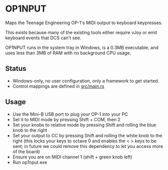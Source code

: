# OP1NPUT

Maps the Teenage Engineering OP-1's MIDI output to keyboard keypresses.

This exists because many of the existing tools either require vJoy or emit keyboard events that DCS can't see.

OP1NPUT runs in the system tray in Windows, is a 0.3MB executable, and uses less than 3MB of RAM with no background CPU usage.

## Status
- Windows-only, no user configuration, only a framework to get started.
- Control mappings are defined in [src/main.rs](./src/main.rs)

## Usage
- Use the Mini-B USB port to plug your OP-1 into your PC
- Set it to MIDI mode by pressing Shift + COM, then 2
- Set your knobs to relative mode by pressing Shift and rolling the blue knob to the right
- Set your output to CC by pressing Shift and rolling the white knob to the right (this locks your keys to octave 0 and enables the < > keys to be sent; in future we could remove this dependency to let you access more of the board)
- Ensure you are on MIDI channel 1 (shift + green knob left)
- Run op1nput.exe
